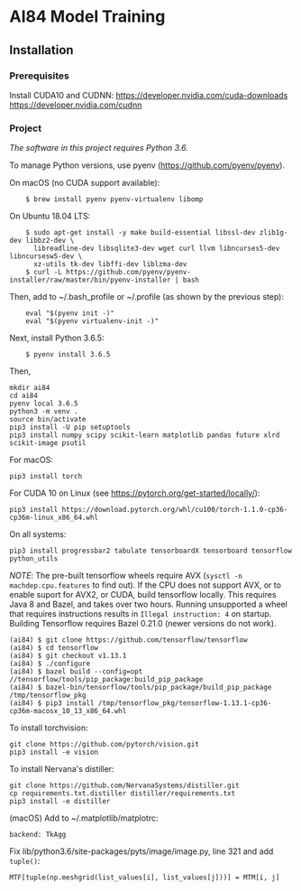 # AI84 Model Training

## Installation

### Prerequisites

Install CUDA10 and CUDNN:
https://developer.nvidia.com/cuda-downloads
https://developer.nvidia.com/cudnn

### Project

*The software in this project requires Python 3.6.*

To manage Python versions, use pyenv (https://github.com/pyenv/pyenv).

On macOS (no CUDA support available):

        $ brew install pyenv pyenv-virtualenv libomp

On Ubuntu 18.04 LTS:

        $ sudo apt-get install -y make build-essential libssl-dev zlib1g-dev libbz2-dev \
          libreadline-dev libsqlite3-dev wget curl llvm libncurses5-dev libncursesw5-dev \
          xz-utils tk-dev libffi-dev liblzma-dev
        $ curl -L https://github.com/pyenv/pyenv-installer/raw/master/bin/pyenv-installer | bash

Then, add to ~/.bash_profile or ~/.profile (as shown by the previous step):

        eval "$(pyenv init -)"
        eval "$(pyenv virtualenv-init -)"

Next, install Python 3.6.5:

        $ pyenv install 3.6.5

Then,

    mkdir ai84
    cd ai84
    pyenv local 3.6.5
    python3 -m venv .
    source bin/activate
    pip3 install -U pip setuptools
    pip3 install numpy scipy scikit-learn matplotlib pandas future xlrd scikit-image psutil

For macOS:
    
    pip3 install torch

For CUDA 10 on Linux (see https://pytorch.org/get-started/locally/):

    pip3 install https://download.pytorch.org/whl/cu100/torch-1.1.0-cp36-cp36m-linux_x86_64.whl

On all systems:

    pip3 install progressbar2 tabulate tensorboardX tensorboard tensorflow python_utils

*NOTE*: The pre-built tensorflow wheels require AVX (`sysctl -n machdep.cpu.features` to find out). If the CPU does not support AVX,
or to enable suport for AVX2, or CUDA, build tensorflow locally. This requires Java 8 and Bazel, and takes over two hours.
Running unsupported a wheel that requires instructions results in `Illegal instruction: 4` on startup.
Building Tensorflow requires Bazel 0.21.0 (newer versions do not work).

    (ai84) $ git clone https://github.com/tensorflow/tensorflow 
    (ai84) $ cd tensorflow
    (ai84) $ git checkout v1.13.1
    (ai84) $ ./configure
    (ai84) $ bazel build --config=opt //tensorflow/tools/pip_package:build_pip_package
    (ai84) $ bazel-bin/tensorflow/tools/pip_package/build_pip_package /tmp/tensorflow_pkg
    (ai84) $ pip3 install /tmp/tensorflow_pkg/tensorflow-1.13.1-cp36-cp36m-macosx_10_13_x86_64.whl 

To install torchvision:

    git clone https://github.com/pytorch/vision.git
    pip3 install -e vision

To install Nervana's distiller:

    git clone https://github.com/NervanaSystems/distiller.git
    cp requirements.txt.distiller distiller/requirements.txt
    pip3 install -e distiller

(macOS) Add to ~/.matplotlib/matplotrc:

    backend: TkAgg

Fix lib/python3.6/site-packages/pyts/image/image.py, line 321 and add `tuple()`:

    MTF[tuple(np.meshgrid(list_values[i], list_values[j]))] = MTM[i, j]

